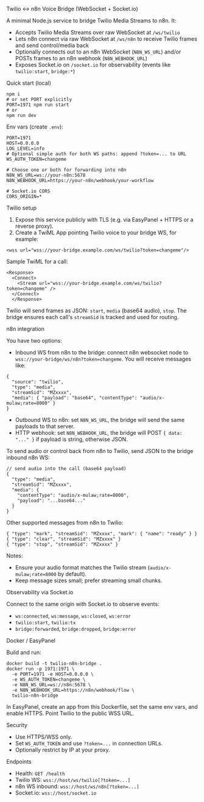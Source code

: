 Twilio ↔ n8n Voice Bridge (WebSocket + Socket.io)

A minimal Node.js service to bridge Twilio Media Streams to n8n. It:

- Accepts Twilio Media Streams over raw WebSocket at `/ws/twilio`
- Lets n8n connect via raw WebSocket at `/ws/n8n` to receive Twilio frames and send control/media back
- Optionally connects out to an n8n WebSocket (`N8N_WS_URL`) and/or POSTs frames to an n8n webhook (`N8N_WEBHOOK_URL`)
- Exposes Socket.io on `/socket.io` for observability (events like `twilio:start`, `bridge:*`)

Quick start (local)

```
npm i
# or set PORT explicitly
PORT=1971 npm run start
# or
npm run dev
```

Env vars (create `.env`):

```
PORT=1971
HOST=0.0.0.0
LOG_LEVEL=info
# Optional simple auth for both WS paths: append ?token=... to URL
WS_AUTH_TOKEN=changeme

# Choose one or both for forwarding into n8n
N8N_WS_URL=ws://your-n8n:5678
N8N_WEBHOOK_URL=https://your-n8n/webhook/your-workflow

# Socket.io CORS
CORS_ORIGIN=*
```

Twilio setup

1. Expose this service publicly with TLS (e.g. via EasyPanel + HTTPS or a reverse proxy).
2. Create a TwiML App pointing Twilio voice to your bridge WS, for example:

```
<wss url="wss://your-bridge.example.com/ws/twilio?token=changeme"/>
```

Sample TwiML for a call:

```
<Response>
  <Connect>
    <Stream url="wss://your-bridge.example.com/ws/twilio?token=changeme" />
  </Connect>
  </Response>
```

Twilio will send frames as JSON: `start`, `media` (base64 audio), `stop`. The bridge ensures each call's `streamSid` is tracked and used for routing.

n8n integration

You have two options:

- Inbound WS from n8n to the bridge: connect n8n websocket node to `wss://your-bridge/ws/n8n?token=changeme`. You will receive messages like:

```
{
  "source": "twilio",
  "type": "media",
  "streamSid": "MZxxxx",
  "media": { "payload": "base64", "contentType": "audio/x-mulaw;rate=8000" }
}
```

- Outbound WS to n8n: set `N8N_WS_URL`, the bridge will send the same payloads to that server.
- HTTP webhook: set `N8N_WEBHOOK_URL`, the bridge will POST `{ data: "..." }` if payload is string, otherwise JSON.

To send audio or control back from n8n to Twilio, send JSON to the bridge inbound n8n WS:

```
// send audio into the call (base64 payload)
{
  "type": "media",
  "streamSid": "MZxxxx",
  "media": {
    "contentType": "audio/x-mulaw;rate=8000",
    "payload": "...base64..."
  }
}
```

Other supported messages from n8n to Twilio:

```
{ "type": "mark", "streamSid": "MZxxxx", "mark": { "name": "ready" } }
{ "type": "clear", "streamSid": "MZxxxx" }
{ "type": "stop", "streamSid": "MZxxxx" }
```

Notes:
- Ensure your audio format matches the Twilio stream (`audio/x-mulaw;rate=8000` by default).
- Keep message sizes small; prefer streaming small chunks.

Observability via Socket.io

Connect to the same origin with Socket.io to observe events:

- `ws:connected`, `ws:message`, `ws:closed`, `ws:error`
- `twilio:start`, `twilio:tx`
- `bridge:forwarded`, `bridge:dropped`, `bridge:error`

Docker / EasyPanel

Build and run:

```
docker build -t twilio-n8n-bridge .
docker run -p 1971:1971 \
  -e PORT=1971 -e HOST=0.0.0.0 \
  -e WS_AUTH_TOKEN=changeme \
  -e N8N_WS_URL=ws://n8n:5678 \
  -e N8N_WEBHOOK_URL=https://n8n/webhook/flow \
  twilio-n8n-bridge
```

In EasyPanel, create an app from this Dockerfile, set the same env vars, and enable HTTPS. Point Twilio to the public WSS URL.

Security

- Use HTTPS/WSS only.
- Set `WS_AUTH_TOKEN` and use `?token=...` in connection URLs.
- Optionally restrict by IP at your proxy.

Endpoints

- Health: `GET /health`
- Twilio WS: `wss://host/ws/twilio[?token=...]`
- n8n WS inbound: `wss://host/ws/n8n[?token=...]`
- Socket.io: `wss://host/socket.io`


